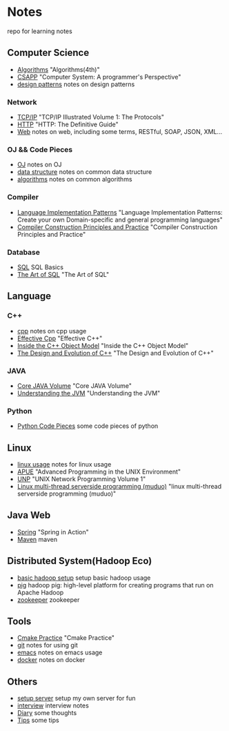 # Notes

repo for learning notes

## Computer Science
- [Algorithms](./algorithms.md) "Algorithms(4th)"
- [CSAPP](./csapp.md) "Computer System: A programmer's Perspective"
- [design patterns](./designPattern.md) notes on design patterns

### Network
- [TCP/IP](./tcpip.md) "TCP/IP Illustrated Volume 1: The Protocols"
- [HTTP](./http.md) "HTTP: The Definitive Guide"
- [Web](./web.md) notes on web, including some terms, RESTful, SOAP, JSON, XML...

### OJ && Code Pieces
- [OJ](./oj.md) notes on OJ 
- [data structure](./ds.md) notes on common data structure
- [algorithms](./al.md) notes on common algorithms

### Compiler
- [Language Implementation Patterns](./lanImpPat.md) "Language Implementation Patterns: Create your own Domain-specific and general programming languages"
- [Compiler Construction Principles and Practice](./compiler.md) "Compiler Construction Principles and Practice"
  
### Database
- [SQL](./sql.md) SQL Basics
- [The Art of SQL](./sqlart.md) "The Art of SQL"

## Language
### C++
- [cpp](./cpp.md) notes on cpp usage
- [Effective Cpp](./effectivecpp.md) "Effective C++"
- [Inside the C++ Object Model](./insideTheC++ObjectModel.md) "Inside the C++ Object Model"
- [The Design and Evolution of C++](./cppevo.md) "The Design and Evolution of C++"

### JAVA
- [Core JAVA Volume](./corejava.md) "Core JAVA Volume"
- [Understanding the JVM](./jvm.md) "Understanding the JVM"

### Python
- [Python Code Pieces](./python.md) some code pieces of python

## Linux
- [linux usage](./linux.md) notes for linux usage
- [APUE](./apue.md) "Advanced Programming in the UNIX Environment"
- [UNP](./unp.md) "UNIX Network Programming Volume 1"
- [Linux multi-thread serverside programming (muduo)](./linuxServer.md) "linux multi-thread serverside programming (muduo)"

## Java Web
- [Spring](./spring.md) "Spring in Action"
- [Maven](./maven.md) maven

## Distributed System(Hadoop Eco)
- [basic hadoop setup](./playWithHadoop.md) setup basic hadoop usage
- [pig](./pig.md) hadoop pig: high-level platform for creating programs that run on Apache Hadoop
- [zookeeper](./zookeeper.md) zookeeper

## Tools
- [Cmake Practice](./cmake.md) "Cmake Practice"
- [git](./git.md) notes for using git
- [emacs](./emacs.md) notes on emacs usage
- [docker](./docker.md) notes on docker

## Others
- [setup server](./setupServer.md) setup my own server for fun
- [interview](./interview.md) interview notes
- [Diary](./diary.md) some thoughts
- [Tips](./tips.md) some tips
